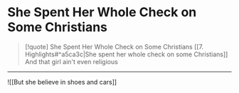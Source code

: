 # She Spent Her Whole Check on Some Christians

> [!quote] She Spent Her Whole Check on Some Christians
[[7. Highlights#^a5ca3c|She spent her whole check on some Christians]]  
And that girl ain't even religious

---

![[But she believe in shoes and cars]]
